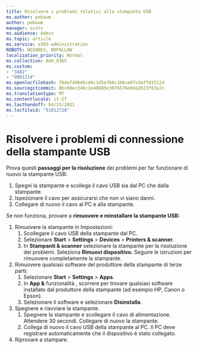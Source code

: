 ```yaml
---
title: Risolvere i problemi relativi alla stampante USB
ms.author: pebaum
author: pebaum
manager: scotv
ms.audience: Admin
ms.topic: article
ms.service: o365-administration
ROBOTS: NOINDEX, NOFOLLOW
localization_priority: Normal
ms.collection: Adm_O365
ms.custom:
- "3482"
- "9001214"
ms.openlocfilehash: f6da7496ebce0c1d5e7b8c1b6ce6fcdaffd1512d
ms.sourcegitcommit: 8bc60ec34bc1e40685e3976576e04a2623f63a7c
ms.translationtype: MT
ms.contentlocale: it-IT
ms.lasthandoff: 04/15/2021
ms.locfileid: "51812720"
---
```

# <a name="fix-usb-printer-connection-issues"></a>Risolvere i problemi di connessione della stampante USB

Prova questi **passaggi per la risoluzione** dei problemi per far funzionare di nuovo la stampante USB:

1. Spegni la stampante e scollega il cavo USB sia dal PC che dalla stampante.
2. Ispezionare il cavo per assicurarsi che non vi siano danni.
3. Collegare di nuovo il cavo al PC e alla stampante.

Se non funziona, provare a **rimuovere e reinstallare la stampante USB:**

1. Rimuovere la stampante in Impostazioni:
    1. Scollegare il cavo USB della stampante dal PC.
    2. Selezionare **Start**  >  **Settings**  >  **Devices**  >  **Printers & scanner**.
    3. In **Stampanti & scanner** selezionare la stampante per la risoluzione dei problemi. Seleziona **Rimuovi dispositivo.** Seguire le istruzioni per rimuovere completamente la stampante.
2. Rimuovere qualsiasi software del produttore della stampante di terze parti:
    1. Selezionare **Start**  >  **Settings**  >  **Apps**.
    2. In **App &** funzionalità , scorrere per trovare qualsiasi software installato dal produttore della stampante (ad esempio HP, Canon o Epson).
    3. Selezionare il software e selezionare **Disinstalla**.
3. Spegnere e riavviare la stampante.<br>
    1. Spegnere la stampante e scollegare il cavo di alimentazione. Attendere 30 secondi. Collegare di nuovo la stampante.
    2. Collega di nuovo il cavo USB della stampante al PC. Il PC deve registrare automaticamente che il dispositivo è stato collegato.
4. Riprovare a stampare.